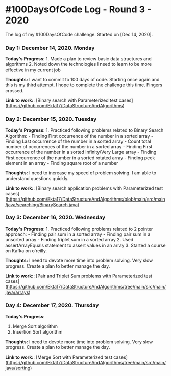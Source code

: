 # #100DaysOfCode Log - Round 3 - 2020

The log of my #100DaysOfCode challenge. Started on [Dec 14, 2020].

### Day 1: December 14, 2020. Monday

**Today's Progress**: 
	1. Made a plan to review basic data structures and algorithms
	2. Noted down the technologies I need to learn to be more effective in my current job

**Thoughts:** I want to commit to 100 days of code. Starting once again and this is my third attempt. I hope to complete the challenge this time. Fingers crossed.  

**Link to work:**: 
	[Binary search with Parameterized test cases] (https://github.com/Ekta17/DataStructureAndAlgorithms)
	
	
### Day 2: December 15, 2020. Tuesday

**Today's Progress**: 
	1. Practiced following problems related to Binary Search Algorithm:
	    - Finding First occurrence of the number in a sorted array
	    - Finding Last occurrence of the number in a sorted array
	    - Count total number of occurrences of the number in a sorted array
	    - Finding First occurrence of the number in a sorted Infinity/Very Large array
	    - Finding First occurrence of the number in a sorted rotated array
	    - Finding peek element in an array
	    - Finding square root of a number
	    

**Thoughts:** I need to increase my speed of problem solving. I am able to understand questions quickly.   

**Link to work:**: 
	[Binary search application problems with Parameterized test cases] (https://github.com/Ekta17/DataStructureAndAlgorithms/blob/main/src/main/java/searching/BinarySearch.java)


### Day 3: December 16, 2020. Wednesday

**Today's Progress**: 
	1. Practiced following problems related to 2 pointer approach:
	    - Finding pair sum in a sorted array
	    - Finding pair sum in a unsorted array
	    - Finding triplet sum in a sorted array
	2. Used assertArrayEquals statement to assert values in an array
	3. Started a course on Kafka on o'reilly. 
	    

**Thoughts:** I need to devote more time into problem solving. Very slow progress. Create a plan to better manage the day. 

**Link to work:**: 
	[Pair and Triplet Sum problems with Parameterized test cases] (https://github.com/Ekta17/DataStructureAndAlgorithms/tree/main/src/main/java/arrays)


### Day 4: December 17, 2020. Thursday

**Today's Progress**:
1. Merge Sort algorithm
2. Insertion Sort algorithm

**Thoughts:** I need to devote more time into problem solving. Very slow progress. Create a plan to better manage the day.

**Link to work:**:
[Merge Sort with Parameterized test cases] (https://github.com/Ekta17/DataStructureAndAlgorithms/tree/main/src/main/java/sorting)

    
